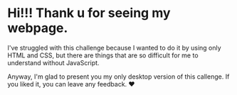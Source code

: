 # Hi!!! Thank u for seeing my webpage.

I've struggled with this challenge because I wanted to do it by using only HTML and CSS, but there are things that are so difficult for me to understand without JavaScript.

Anyway, I'm glad to present you my only desktop version of this callenge. If you liked it, you can leave any feedback. ♥

